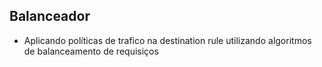 ## Balanceador

- Aplicando políticas de trafico na destination rule utilizando algoritmos de balanceamento de requisiços
